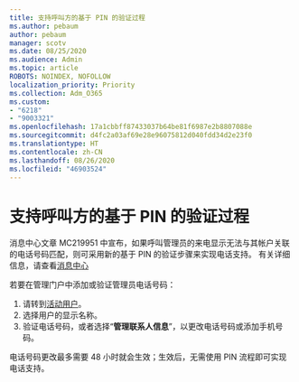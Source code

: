 ```yaml
---
title: 支持呼叫方的基于 PIN 的验证过程
ms.author: pebaum
author: pebaum
manager: scotv
ms.date: 08/25/2020
ms.audience: Admin
ms.topic: article
ROBOTS: NOINDEX, NOFOLLOW
localization_priority: Priority
ms.collection: Adm_O365
ms.custom:
- "6218"
- "9003321"
ms.openlocfilehash: 17a1cbbff87433037b64be81f6987e2b8807088e
ms.sourcegitcommit: d4fc2a03af69e28e96075812d040fdd34d2e23f0
ms.translationtype: HT
ms.contentlocale: zh-CN
ms.lasthandoff: 08/26/2020
ms.locfileid: "46903524"
---
```

# <a name="pin-based-verification-process-for-support-callers"></a>支持呼叫方的基于 PIN 的验证过程

消息中心文章 MC219951 中宣布，如果呼叫管理员的来电显示无法与其帐户关联的电话号码匹配，则可采用新的基于 PIN 的验证步骤来实现电话支持。 有关详细信息，请查看[消息中心](https://admin.microsoft.com/AdminPortal/Home#/MessageCenter) 

若要在管理门户中添加或验证管理员电话号码：  

1. 请转到[活动用户](https://admin.microsoft.com/AdminPortal/Home#/users)。
2. 选择用户的显示名称。
3. 验证电话号码，或者选择“**管理联系人信息**”，以更改电话号码或添加手机号码。     

电话号码更改最多需要 48 小时就会生效；生效后，无需使用 PIN 流程即可实现电话支持。